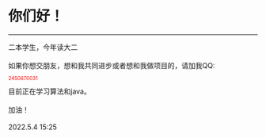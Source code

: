# 你们好！
---
<div>二本学生，今年读大二</div>
<br>
<div>如果你想交朋友，想和我共同进步或者想和我做项目的，请加我QQ:<p style="color:red; font-size:10px">2450670031</p></div>
<div>目前正在学习算法和java。</div>
<br>
<div>加油！</div>
<br>
<div>2022.5.4 15:25</div>
